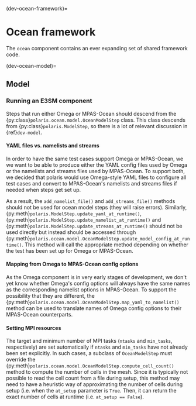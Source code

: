 (dev-ocean-framework)=

# Ocean framework

The `ocean` component contains an ever expanding set of shared framework code.

(dev-ocean-model)=

## Model

### Running an E3SM component

Steps that run either Omega or MPAS-Ocean should descend from the
{py:class}`polaris.ocean.model.OceanModelStep` class.  This class descends
from {py:class}`polaris.ModelStep`, so there is a lot of relevant
discussion in {ref}`dev-model`.

#### YAML files vs. namelists and streams

In order to have the same test cases support Omega or MPAS-Ocean, we we want
to be able to produce either the YAML config files used by Omega or the
namelists and streams files used by MPAS-Ocean.  To support both, we decided
that polaris would use Omega-style YAML files to configure all test cases and
convert to MPAS-Ocean's namelists and streams files if needed when steps get
set up.

As a result, the `add_namelist_file()` and `add_streams_file()` methods should
not be used for ocean model steps (they will raise errors).  Similarly,
{py:meth}`polaris.ModelStep.update_yaml_at_runtime()`, 
{py:meth}`polaris.ModelStep.update_namelist_at_runtime()` and
{py:meth}`polaris.ModelStep.update_streams_at_runtime()` should not be 
used  directly but instead should be accessed through
{py:meth}`polaris.ocean.model.OceanModelStep.update_model_config_at_runtime()`.
This method will call the appropriate method depending on whether the test has
been set up for Omega or MPAS-Ocean.

#### Mapping from Omega to MPAS-Ocean config options

As the Omega component is in very early stages of development, we don't yet
know whether Omega's config options will always have the same names as the
corresponding namelist options in MPAS-Ocean.  To support the possibility
that they are different, the 
{py:meth}`polaris.ocean.model.OceanModelStep.map_yaml_to_namelist()` method
can be used to translate names of Omega config options to their MPAS-Ocean
counterparts.

#### Setting MPI resources

The target and minimum number of MPI tasks (`ntasks` and `min_tasks`, 
respectively) are set automatically if `ntasks` and `min_tasks` have not
already been set explicitly.  In such cases, a subclass of `OceanModelStep`
must override the
{py:meth}`polaris.ocean.model.OceanModelStep.compute_cell_count()` method
to compute the number of cells in the mesh.  Since it is typically not possible
to read the cell count from a file during setup, this method may need to have
a heuristic way of approximating the number of cells during setup (i.e. when
the `at_setup` parameter is `True`.  Then, it can return the exact number of 
cells at runtime (i.e. `at_setup == False`).
